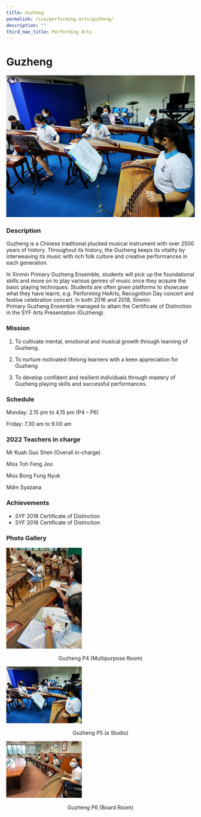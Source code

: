 ```yaml
---
title: Guzheng
permalink: /cca/performing-arts/guzheng/
description: ""
third_nav_title: Performing Arts
---
```

# **Guzheng**

![](/images/Guzheng-P5-e-Studio.jpeg)

### Description

Guzheng is a Chinese traditional plucked musical instrument with over 2500 years of history. Throughout its history, the Guzheng keeps its vitality by interweaving its music with rich folk culture and creative performances in each generation.

In Xinmin Primary Guzheng Ensemble, students will pick up the foundational skills and move on to play various genres of music once they acquire the basic playing techniques. Students are often given platforms to showcase what they have learnt, e.g. Performing HeArts, Recognition Day concert and festive celebration concert. In both 2016 and 2018, Xinmin Primary Guzheng Ensemble managed to attain the Certificate of Distinction in the SYF Arts Presentation (Guzheng).

### Mission  
1) To cultivate mental, emotional and musical growth through learning of Guzheng.

2) To nurture motivated lifelong learners with a keen appreciation for Guzheng.  
3) To develop confident and resilient individuals through mastery of Guzheng playing skills and successful performances.

### Schedule

Monday: 2.15 pm to 4.15 pm (P4 – P6)

Friday: 7.30 am to 9.00 am

### 2022 Teachers in charge

Mr Kuah Guo Shen (Overall in-charge)

Miss Toh Feng Joo

Miss Bong Fung Nyuk

Mdm Syazana

### Achievements

* SYF 2018 Certificate of Distinction
* SYF 2016 Certificate of Distinction

### Photo Gallery

<img src="/images/Guzheng-P4-Multipurpose-Rm-225x300.jpeg" 
     style="width:40%">
<center>Guzheng P4 (Multipurpose Room)</center>

<img src="/images/Guzheng-P5-e-Studio-300x225.jpeg" 
     style="width:40%">
<center>Guzheng P5 (e Studio)</center>

<img src="/images/Guzheng-P6-Board-Rm-300x225.jpeg" 
     style="width:40%">
<center>Guzheng P6 (Board Room)</center>